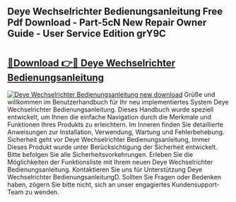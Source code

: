 ## Deye Wechselrichter Bedienungsanleitung Free Pdf Download - Part-5cN New Repair Owner Guide - User Service Edition grY9C

# <h2><a href="http://df2y75.blite.top/?on=Deye+Wechselrichter+Bedienungsanleitung">🔗Download 👉🔴 Deye Wechselrichter Bedienungsanleitung</a></h2>

[![Deye Wechselrichter Bedienungsanleitung new download](https://i.imgur.com/lujVjoI.png)](http://df2y75.blite.top/?on=Deye+Wechselrichter+Bedienungsanleitung)
Grüße und willkommen im Benutzerhandbuch für Ihr neu implementiertes System Deye Wechselrichter Bedienungsanleitung. Dieses Handbuch wurde speziell entwickelt, um Ihnen die einfache Navigation durch die Merkmale und Funktionen Ihres Produkts zu erleichtern. Im Inneren finden Sie detaillierte Anweisungen zur Installation, Verwendung, Wartung und Fehlerbehebung. Sicherheit geht vor Deye Wechselrichter Bedienungsanleitung, Immer Dieses Produkt wurde unter Berücksichtigung der Sicherheit entwickelt. Bitte befolgen Sie alle Sicherheitsvorkehrungen. Erleben Sie die Möglichkeiten der Funktionsliste mit Ihrem neuen Deye Wechselrichter Bedienungsanleitung. Kontaktieren Sie uns für Unterstützung Deye Wechselrichter BedienungsanleitungD. Sollten Sie Fragen oder Bedenken haben, zögern Sie bitte nicht, sich an unser engagiertes Kundensupport-Team zu wenden.
